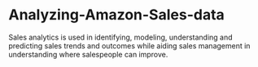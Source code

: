 # Analyzing-Amazon-Sales-data
Sales analytics is used in identifying, modeling, understanding and predicting sales trends and outcomes while aiding sales management in understanding where salespeople can improve.
